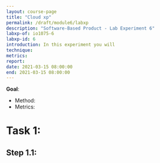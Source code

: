 ```yaml
---
layout: course-page
title: "Cloud xp"
permalink: /draft/module6/labxp
description: "Software-Based Product - Lab Experiment 6"
labxp-of: io1075-6
labxp-id: 6
introduction: In this experiment you will 
technique:
metrics:
report:
date: 2021-03-15 08:00:00
end: 2021-03-15 08:00:00
---
```


**Goal**: 

* Method: 
* Metrics: 

# Task 1:

## Step 1.1:
